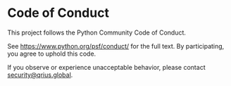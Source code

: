 # Code of Conduct

This project follows the Python Community Code of Conduct.

See https://www.python.org/psf/conduct/ for the full text. By participating, you agree to uphold this code.

If you observe or experience unacceptable behavior, please contact security@qrius.global.

